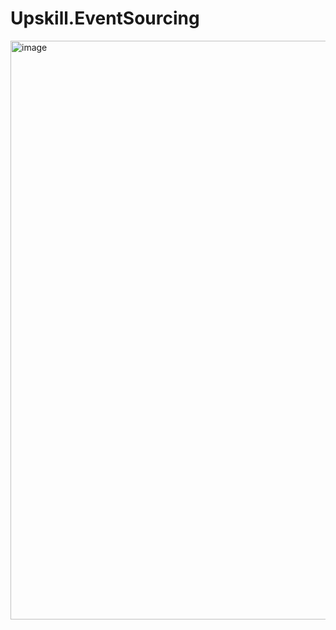 # Upskill.EventSourcing

<img width="926" alt="image" src="https://user-images.githubusercontent.com/44712992/221900463-745f1016-90be-4f32-bd74-5d1909195667.png">
